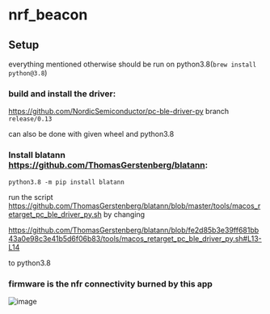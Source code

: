 # nrf_beacon


## Setup

everything mentioned otherwise should be run on python3.8(`brew install python@3.8`)

### build and install the driver:

https://github.com/NordicSemiconductor/pc-ble-driver-py branch `release/0.13`

can also be done with given wheel and python3.8

### Install blatann https://github.com/ThomasGerstenberg/blatann:

`python3.8 -m pip install blatann`

run the script https://github.com/ThomasGerstenberg/blatann/blob/master/tools/macos_retarget_pc_ble_driver_py.sh by changing 

https://github.com/ThomasGerstenberg/blatann/blob/fe2d85b3e39ff681bb43a0e98c3e41b5d6f06b83/tools/macos_retarget_pc_ble_driver_py.sh#L13-L14

to python3.8

### firmware is the nfr connectivity burned by this app
![image](https://user-images.githubusercontent.com/16415585/231025866-35453884-2838-451f-9c0e-5eaaf7b4958d.png)
